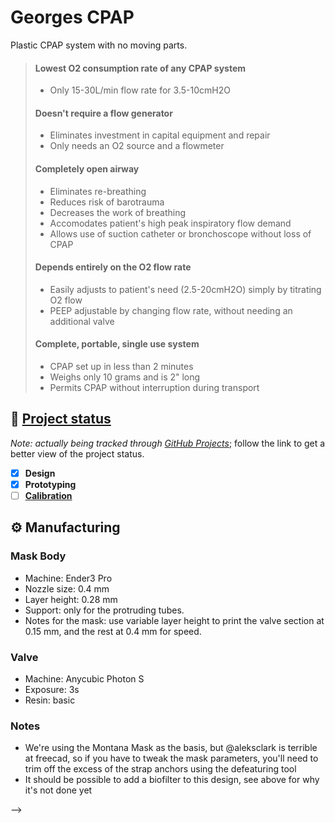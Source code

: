 # Georges CPAP
Plastic CPAP system with no moving parts.

> #### Lowest O2 consumption rate of any CPAP system
> * Only 15-30L/min flow rate for 3.5-10cmH2O
>
> #### Doesn't require a flow generator
> * Eliminates investment in capital equipment and repair
> * Only needs an O2 source and a flowmeter
>
> #### Completely open airway
> * Eliminates re-breathing
> * Reduces risk of barotrauma
> * Decreases the work of breathing
> * Accomodates patient's high peak inspiratory flow demand
> * Allows use of suction catheter or bronchoscope without loss of CPAP
>
> #### Depends entirely on the O2 flow rate
> * Easily adjusts to patient's need (2.5-20cmH2O) simply by titrating O2 flow
> * PEEP adjustable by changing flow rate, without needing an additional valve
> 
> #### Complete, portable, single use system
> * CPAP set up in less than 2 minutes
> * Weighs only 10 grams and is 2" long
> * Permits CPAP without interruption during transport


## :vertical_traffic_light: [Project status](https://github.com/0x2b3bfa0/project-georges-cpap/projects/1)
*Note: actually being tracked through [GitHub Projects](https://github.com/0x2b3bfa0/project-georges-cpap/projects/1)*; follow the link to get a better view of the project status.
* [x] **Design**
* [x] **Prototyping**
* [ ] [**Calibration**](https://github.com/0x2b3bfa0/project-georges-cpap/issues/1)

## :gear: Manufacturing

### Mask Body
* Machine: Ender3 Pro
* Nozzle size: 0.4 mm
* Layer height: 0.28 mm
* Support: only for the protruding tubes.
* Notes for the mask: use variable layer height to print the valve section at 0.15 mm, and the rest at 0.4 mm for speed.

### Valve
* Machine: Anycubic Photon S
* Exposure: 3s
* Resin: basic

### Notes

* We're using the Montana Mask as the basis, but @aleksclark is terrible at freecad, so if you have to tweak the mask parameters, you'll need to trim off the excess of the strap anchors using the defeaturing tool
* It should be possible to add a biofilter to this design, see above for why it's not done yet


<!--
## Inspiration
After seeing that most of the recently designed ventilators were BVM-based and faced many manufacturing challenges that diminished their scalability, I've started to search better alternatives comprising non-invasive continuous ventilation, which [seemed to be a good idea](https://www.who.int/docs/default-source/coronaviruse/clinical-management-of-novel-cov.pdf). Fortunately, I found that some Spanish hospitals were using [a compact, commercial and medically-tested CPAP device](https://www.vygon.com/catalog/vygon-boussignac-cpap_572_00557013) that was really successful for the treatment of patients with mild/medium respiratory symptoms and didn't rely on electricity.

Though the working mechanism of this device was initially [patented](https://patents.google.com/patent/EP0978291B1/en) by its inventor (Georges Boussignac), the patents expired a year ago and everybody was free of replicating it, so the next obvious step was creating an open-source hardware alternative that could be readily mass-manufactured in this emergency situation.

## What it does
This device, consists only of a cleverly designed plastic piece that, when connected to a pressurized oxygen (or medical air) input, is able to deliver a continuous air flow to the patient without obstructing the airways. The *virtual valve*, formed by a radial laminar flow, allows the patients' lungs to keep a (selectable) minimum pressure as if the circuit had attached a mechanical PEEP valve, but allowing the patient to breathe freely in case of failure.

## What it doesn't do
This device doesn't filter the expiration air, but it has standard connections for medical-grade respiratory filters or, optionally, for 3M particulate filters (as last resort).

## Advantages
> #### Lowest O2 consumption rate of any CPAP system
> * Only 15-30L/min flow rate for 3.5-10cmH2O
>
> #### Doesn't require a flow generator
> * Eliminates investment in capital equipment and repair
> * Only needs an O2 source and a flowmeter
>
> #### Completely open airway
> * Eliminates re-breathing
> * Reduces risk of barotrauma
> * Decreases the work of breathing
> * Accomodates patient's high peak inspiratory flow demand
> * Allows use of suction catheter or bronchoscope without loss of CPAP
>
> #### Depends entirely on the O2 flow rate
> * Easily adjusts to patient's need (2.5-20cmH2O) simply by titrating O2 flow
> * PEEP adjustable by changing flow rate, without needing an additional valve
> 
> #### Complete, portable, single use system
> * CPAP set up in less than 2 minutes
> * Weighs only 10 grams and is 2" long
> * Permits CPAP without interruption during transport

## How I built it
The prototypes were 3D-printed under lockdown with the following setup:

> * Machine: Ender3 Pro
> * Nozzle size: 0.4 mm
> * Layer height: 0.28 mm
> * Support: only for the protruding tube.

Nevertheless, they were designed with injection molding in mind.

## Challenges I ran into
* Laminar flow imperfections: FDM prints have slight imperfections that keep the device from creating a good laminar flow, but this doesn't seem to affect the performance of the device.
* Lack of proper pressure tests: the prototypes were developed **under lockdown** and without access to pressurized air for testing, so they had to be tested with water and in precarious conditions.
* Forming a team: finally I couldn't find any team members because I needed very specific skills (like CFD) and this platform isn't good at all matching people for engineering projects; from the 10 requests I sent, I had zero answers.
* Promoting the idea: my video editing, technical writing and marketing skills are subpar.

## Accomplishments that I'm proud of
* The device prototype was tested with the shower hose and a glove as a test lung, with extremely successful results: a maximum output pressure of **20 cmH2O** with a maximum input flow rate of **4.25 litres per minute**, and these parameters can be tuned by adjusting the shape of the device.
* This project includes an OpenSCAD library of parametric pneumatic conical fittings as per **ISO5356-1** that can be useful in dozens of other projects which need to interact with ventilator components.
* Some of the latest iterations of the device were designed with injection molding in mind, so they can be mass-produced in a pretty scalable fashion.

## What I learned
Lots of things, in many different fields: from fluid dynamics to constructive solid geometry.

## What's next for Georges CPAP
* Run proper air-based artificial lung tests and a computer-based fluid simulation with OpenFOAM.
* Use the aforementioned tests to optimize the device calibration and mass-manufacture it through injection molding.

## License
[**CERN-OHL-P**](https://ohwr.org/project/cernohl/wikis/Documents/CERN-OHL-version-2)

<!--
## Rant
I don't speak hackathonese, and this project's video simply shows the device working without bells nor whistles. Please take in account that my marketing/branding skills are nonexistent and my team search was unsuccessful.
-->
-->
